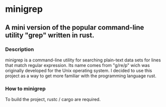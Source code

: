 # minigrep
## A mini version of the popular command-line utility "grep" written in rust.
### Description
minigrep is a command-line utility for searching plain-text data sets for lines that match regular expression. Its name comes from "g/re/p" wich was originally developed for the Unix operating system.
I decided to use this project as a way to get more familiar with the programming language rust.

### How to minigrep
To build the project, rustc / cargo are required.

